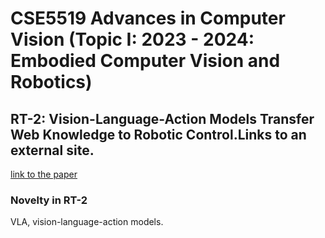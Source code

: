 # CSE5519 Advances in Computer Vision (Topic I: 2023 - 2024: Embodied Computer Vision and Robotics)

## RT-2: Vision-Language-Action Models Transfer Web Knowledge to Robotic Control.Links to an external site.

[link to the paper](https://arxiv.org/abs/2307.15818)

### Novelty in RT-2

VLA, vision-language-action models.

